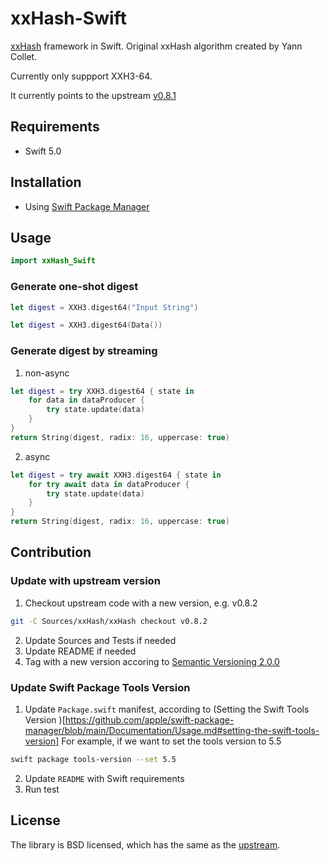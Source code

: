 # xxHash-Swift

[xxHash](https://cyan4973.github.io/xxHash/) framework in Swift. Original xxHash algorithm created by Yann Collet.

Currently only suppport XXH3-64. 

It currently points to the upstream [v0.8.1](https://github.com/Cyan4973/xxHash/blob/v0.8.1/CHANGELOG)


## Requirements
* Swift 5.0

## Installation
* Using [Swift Package Manager](https://www.swift.org/package-manager/)

## Usage
```Swift
import xxHash_Swift
```

### Generate one-shot digest
```Swift
let digest = XXH3.digest64("Input String")

let digest = XXH3.digest64(Data())
```

### Generate digest by streaming
1. non-async
```Swift
let digest = try XXH3.digest64 { state in
    for data in dataProducer {
        try state.update(data)
    }
}
return String(digest, radix: 16, uppercase: true)
```

2. async
```Swift
let digest = try await XXH3.digest64 { state in
    for try await data in dataProducer {
        try state.update(data)
    }
}
return String(digest, radix: 16, uppercase: true)
```

## Contribution

### Update with upstream version

1. Checkout upstream code with a new version, e.g. v0.8.2
```bash
git -C Sources/xxHash/xxHash checkout v0.8.2
```

2. Update Sources and Tests if needed
3. Update README if needed
4. Tag with a new version accoring to [Semantic Versioning 2.0.0](https://semver.org/)


### Update Swift Package Tools Version
1. Update `Package.swift` manifest, according to (Setting the Swift Tools Version
)[https://github.com/apple/swift-package-manager/blob/main/Documentation/Usage.md#setting-the-swift-tools-version]
For example, if we want to set the tools version to 5.5
```bash
swift package tools-version --set 5.5
```
2. Update `README` with Swift requirements
3. Run test

## License
The library is BSD licensed, which has the same as the [upstream](https://github.com/Cyan4973/xxHash/tree/dev#license).
